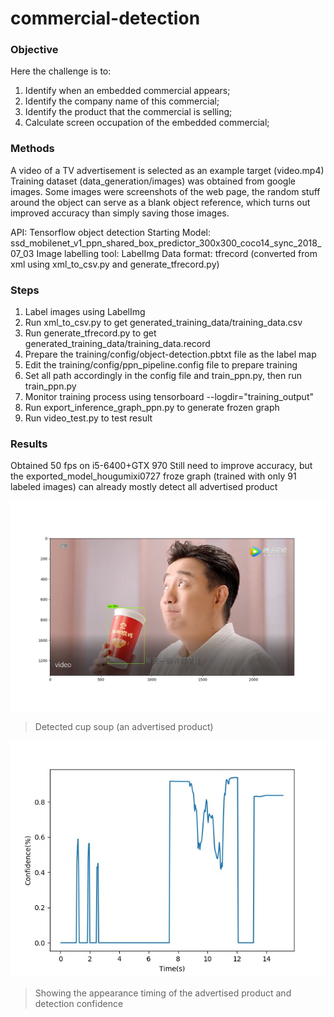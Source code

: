 # commercial-detection 

### Objective
Here the challenge is to:
1. Identify when an embedded commercial appears;
2. Identify the company name of this commercial;
3. Identify the product that the commercial is selling;
4. Calculate screen occupation of the embedded commercial;

### Methods
A video of a TV advertisement is selected as an example target (video.mp4) 
Training dataset (data_generation/images) was obtained from google images. 
Some images were screenshots of the web page, the random stuff around the object can serve as a blank object reference, which turns out improved accuracy than simply saving those images.

API: Tensorflow object detection
Starting Model: ssd_mobilenet_v1_ppn_shared_box_predictor_300x300_coco14_sync_2018_07_03
Image labelling tool: LabelImg
Data format: tfrecord (converted from xml using xml_to_csv.py and generate_tfrecord.py)

### Steps
1. Label images using LabelImg
2. Run xml_to_csv.py to get generated_training_data/training_data.csv
3. Run generate_tfrecord.py to get generated_training_data/training_data.record
4. Prepare the training/config/object-detection.pbtxt file as the label map
5. Edit the training/config/ppn_pipeline.config file to prepare training
6. Set all path accordingly in the config file and train_ppn.py, then run train_ppn.py
7. Monitor training process using tensorboard --logdir="training_output"
8. Run export_inference_graph_ppn.py to generate frozen graph
9. Run video_test.py to test result

### Results
Obtained 50 fps on i5-6400+GTX 970 Still need to improve accuracy, but the exported_model_hougumixi0727 froze graph (trained with only 91 labeled images) can already mostly detect all advertised product

![](https://github.com/donnie-jun/commercial-detection/blob/master/outputfigure.jpg)
> Detected cup soup (an advertised product)

![](https://github.com/donnie-jun/commercial-detection/blob/master/plot.jpg)
> Showing the appearance timing of the advertised product and detection confidence

